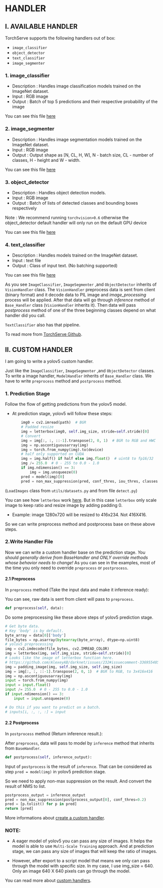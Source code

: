 # HANDLER

## I. AVAILABLE HANDLER

TorchServe supports the following handlers out of box:

- `image_classifier`
- `object_detector`
- `text_classifier`
- `image_segmenter`

### 1. image_classifier

* Description : Handles image classification models trained on the ImageNet dataset.
* Input : RGB image
* Output : Batch of top 5 predictions and their respective probability of the image

You can see this file [here](https://github.com/pytorch/serve/blob/master/ts/torch_handler/image_classifier.py)

### 2. image_segmenter

* Description : Handles image segmentation models trained on the ImageNet dataset.
* Input : RGB image
* Output : Output shape as [N, CL, H, W], N - batch size, CL - number of classes, H - height and W - width.

You can see this file [here](https://github.com/pytorch/serve/blob/master/ts/torch_handler/image_segmenter.py)

### 3. object_detector

* Description : Handles object detection models.
* Input : RGB image
* Output : Batch of lists of detected classes and bounding boxes respectively

Note : We recommend running `torchvision>0.6` otherwise the object_detector default handler will only run on the default GPU device


You can see this file [here](https://github.com/pytorch/serve/blob/master/ts/torch_handler/object_detector.py)

### 4. text_classifier

* Description : Handles models trained on the ImageNet dataset.
* Input : text file
* Output : Class of input text. (No batching supported)

You can see this file [here](https://github.com/pytorch/serve/blob/master/ts/torch_handler/text_classifier.py)


As you see `ImageClassifier`, `ImageSegmenter` ,and `ObjectDetector` inherits of `VisionHandler` class. The `VisionHandler` preprocess data is sent from client (binary format) and it decode data to PIL image and *image_processing* process will be applied. After that data will go through *inference* method of `Base_Handler` class (`VisionHandler` inherits it). Then data will pass *postprocess* method of one of the three beginning classes depend on what handler did you call.

`TextClassifier` also has that pipeline.

To read more from [TorchServe Github](https://github.com/pytorch/serve/blob/master/docs/default_handlers.md).

## II. CUSTOM HANDLER 

I am going to write a yolov5 custom handler.

Just like the `ImageClassifier`, `ImageSegmenter` ,and `ObjectDetector` classes. To write a image handler, `ModelHandler` inherits of `Base_Handler` class. We have to write `preprocess` method and `postprocess` method.  

### 1. Prediction Stage

Follow the flow of getting predictions from the yolov5 model. 

- At prediction stage, yolov5 will follow these steps:
    
    ```python
        img0 = cv2.imread(path)  # BGR
        # Padded resize
        img = letterbox(img0, self.img_size, stride=self.stride)[0]
        # Convert
        img = img[:, :, ::-1].transpose(2, 0, 1)  # BGR to RGB and HWC to CHW
        img = np.ascontiguousarray(img)
        img = torch.from_numpy(img).to(device)
        # half only supported on CUDA
        img = img.half() if half else img.float()  # uint8 to fp16/32
        img /= 255.0  # 0 - 255 to 0.0 - 1.0
        if img.ndimension() == 3:
            img = img.unsqueeze(0)
        pred = model(img)[0]
        pred = non_max_suppression(pred, conf_thres, iou_thres, classes, agnostic_nms, max_det=max_det)
    ```

(`LoadImages` class from `utils/datasets.py` and from file `detect.py`)

You can see how `letterbox` work [here](https://github.com/AlexeyAB/darknet/issues/232#issuecomment-336955485). But in this case `letterbox` only scale image to keep ratio and resize image by adding padding 0. 

- Example: image 1280x720 will be resized to 416x234. Not 416X416.

So we can write preprocess method and postprocess base on these above steps.

### 2.Write Handler File

Now we can write a custom handler base on the prediction stage. *You should generally derive from BaseHandler and ONLY override methods whose behavior needs to change!* As you can see in the examples, most of the time you only need to override `preprocess` or `postprocess`.

#### 2.1 Preprocess 

In `preprocess` method (Take the input data and make it inference ready):
    
You can see, raw data is sent from client will pass to `preprocess`.

```python
def preprocess(self, data):
```

Do some preprocessing like these above steps of yolov5 prediction stage.

```python
# Get byte data.
# Key 'body' is by default.
byte_array = data[0]['body']
file_bytes = np.asarray(bytearray(byte_array), dtype=np.uint8)
# yolov5 preprocessing
img = cv2.imdecode(file_bytes, cv2.IMREAD_COLOR)
img = letterbox(img, self.img_size, stride=self.stride)[0] 
# Looks like the image of letterbox function here.
# https://github.com/AlexeyAB/darknet/issues/232#issuecomment-336955485
img = padding_image(img, self.img_size, self.img_size)
img = img[:, :, ::-1].transpose(2, 0, 1)  # BGR to RGB, to 3x416x416
img = np.ascontiguousarray(img)
input = torch.from_numpy(img)
input = input.float()
input /= 255.0  # 0 - 255 to 0.0 - 1.0
if input.ndimension() == 3:
    input = input.unsqueeze(0)

# Do this if you want to predict on a batch.
# inputs[i, :, :, :] = input
```
#### 2.2 Postprocess

In `postprocess` method (Return inference result.):

After `preprocess`, data will pass to model by `inference` method that inherits from `BaseHandler`.

```python
def postprocess(self, inference_output):
```
Input of `postprocess` is the result of `inference`. That can be considered as step `pred = model(img)` in yolov5 prediction stage.

So we need to apply non-max suppression on the result. And convert the result of NMS to list.

```python
postprocess_output = inference_output
pred = non_max_suppression(postprocess_output[0], conf_thres=0.2)
pred = [p.tolist() for p in pred]
return [pred]
```

More informations about [create a custom handler](https://github.com/pytorch/serve/blob/master/docs/custom_service.md#advanced-custom-handlers).

### NOTE: 

- A eager model of yolov5 you can pass any size of images. It helps the model is able to use `Multi-Scale Training` approach. And at prediction stage, we can pass any size of images that will keep the ratio of images. 

- However, after export to a script model that means we only can pass through the model with specific size. In my case, I use img_size = 640. Only an image 640 X 640 pixels can go through the model. 

You can read more about [custom handlers](https://github.com/pytorch/serve/blob/master/docs/default_handlers.md).








